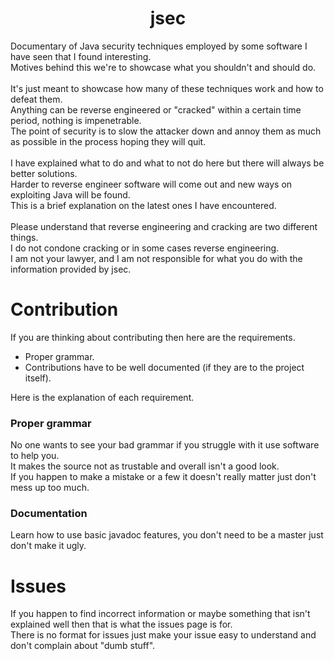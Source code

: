 <h1 align="center">jsec</h1>
Documentary of Java security techniques employed by some software I have seen that I found interesting. <br>
Motives behind this we're to showcase what you shouldn't and should do.
<br><br>
It's just meant to showcase how many of these techniques work and how to defeat them. <br>
Anything can be reverse engineered or "cracked" within a certain time period, nothing is impenetrable. <br>
The point of security is to slow the attacker down and annoy them as much as possible in the process hoping they will quit.
<br><br>
I have explained what to do and what to not do here but there will always be better solutions. <br>
Harder to reverse engineer software will come out and new ways on exploiting Java will be found. <br>
This is a brief explanation on the latest ones I have encountered.
<br><br>
Please understand that reverse engineering and cracking are two different things. <br>
I do not condone cracking or in some cases reverse engineering. <br>
I am not your lawyer, and I am not responsible for what you do with the information provided by jsec.

# Contribution
If you are thinking about contributing then here are the requirements. <br>
- Proper grammar.
- Contributions have to be well documented (if they are to the project itself).

Here is the explanation of each requirement. <br>
<h3>Proper grammar</h3>
No one wants to see your bad grammar if you struggle with it use software to help you. <br>
It makes the source not as trustable and overall isn't a good look. <br>
If you happen to make a mistake or a few it doesn't really matter just don't mess up too much.

<h3>Documentation</h3>
Learn how to use basic javadoc features, you don't need to be a master just don't make it ugly.

# Issues
If you happen to find incorrect information or maybe something that isn't explained well then that is what the issues page is for. <br>
There is no format for issues just make your issue easy to understand and don't complain about "dumb stuff".

